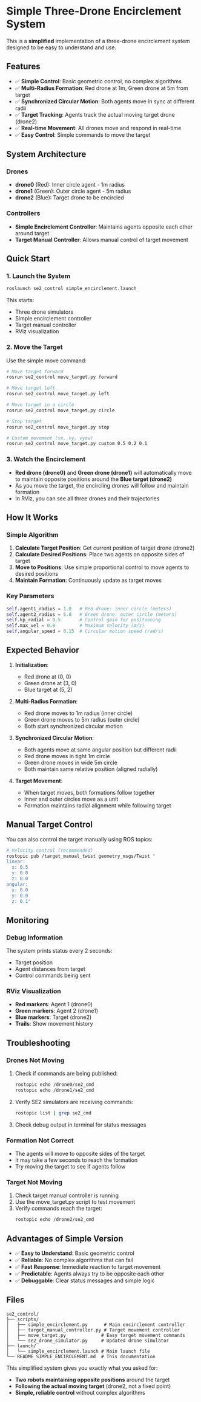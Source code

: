 # Simple Three-Drone Encirclement System

This is a **simplified** implementation of a three-drone encirclement system designed to be easy to understand and use.

## Features

- ✅ **Simple Control**: Basic geometric control, no complex algorithms
- ✅ **Multi-Radius Formation**: Red drone at 1m, Green drone at 5m from target
- ✅ **Synchronized Circular Motion**: Both agents move in sync at different radii
- ✅ **Target Tracking**: Agents track the actual moving target drone (drone2)
- ✅ **Real-time Movement**: All drones move and respond in real-time
- ✅ **Easy Control**: Simple commands to move the target

## System Architecture

### Drones
- **drone0** (Red): Inner circle agent - 1m radius
- **drone1** (Green): Outer circle agent - 5m radius  
- **drone2** (Blue): Target drone to be encircled

### Controllers
- **Simple Encirclement Controller**: Maintains agents opposite each other around target
- **Target Manual Controller**: Allows manual control of target movement

## Quick Start

### 1. Launch the System
```bash
roslaunch se2_control simple_encirclement.launch
```

This starts:
- Three drone simulators
- Simple encirclement controller
- Target manual controller
- RViz visualization

### 2. Move the Target

Use the simple move command:

```bash
# Move target forward
rosrun se2_control move_target.py forward

# Move target left  
rosrun se2_control move_target.py left

# Move target in a circle
rosrun se2_control move_target.py circle

# Stop target
rosrun se2_control move_target.py stop

# Custom movement (vx, vy, vyaw)
rosrun se2_control move_target.py custom 0.5 0.2 0.1
```

### 3. Watch the Encirclement

- **Red drone (drone0)** and **Green drone (drone1)** will automatically move to maintain opposite positions around the **Blue target (drone2)**
- As you move the target, the encircling drones will follow and maintain formation
- In RViz, you can see all three drones and their trajectories

## How It Works

### Simple Algorithm

1. **Calculate Target Position**: Get current position of target drone (drone2)
2. **Calculate Desired Positions**: Place two agents on opposite sides of target
3. **Move to Positions**: Use simple proportional control to move agents to desired positions
4. **Maintain Formation**: Continuously update as target moves

### Key Parameters

```python
self.agent1_radius = 1.0   # Red drone: inner circle (meters)
self.agent2_radius = 5.0   # Green drone: outer circle (meters)
self.kp_radial = 0.5       # Control gain for positioning  
self.max_vel = 0.8         # Maximum velocity (m/s)
self.angular_speed = 0.15  # Circular motion speed (rad/s)
```

## Expected Behavior

1. **Initialization**: 
   - Red drone at (0, 0)
   - Green drone at (3, 0)
   - Blue target at (5, 2)

2. **Multi-Radius Formation**:
   - Red drone moves to 1m radius (inner circle)
   - Green drone moves to 5m radius (outer circle)
   - Both start synchronized circular motion

3. **Synchronized Circular Motion**:
   - Both agents move at same angular position but different radii
   - Red drone moves in tight 1m circle
   - Green drone moves in wide 5m circle
   - Both maintain same relative position (aligned radially)

4. **Target Movement**:
   - When target moves, both formations follow together
   - Inner and outer circles move as a unit
   - Formation maintains radial alignment while following target

## Manual Target Control

You can also control the target manually using ROS topics:

```bash
# Velocity control (recommended)
rostopic pub /target_manual_twist geometry_msgs/Twist "
linear:
  x: 0.5
  y: 0.0
  z: 0.0
angular:
  x: 0.0  
  y: 0.0
  z: 0.1"
```

## Monitoring

### Debug Information
The system prints status every 2 seconds:
- Target position
- Agent distances from target  
- Control commands being sent

### RViz Visualization
- **Red markers**: Agent 1 (drone0)
- **Green markers**: Agent 2 (drone1)
- **Blue markers**: Target (drone2)
- **Trails**: Show movement history

## Troubleshooting

### Drones Not Moving
1. Check if commands are being published:
   ```bash
   rostopic echo /drone0/se2_cmd
   rostopic echo /drone1/se2_cmd
   ```

2. Verify SE2 simulators are receiving commands:
   ```bash
   rostopic list | grep se2_cmd
   ```

3. Check debug output in terminal for status messages

### Formation Not Correct
- The agents will move to opposite sides of the target
- It may take a few seconds to reach the formation
- Try moving the target to see if agents follow

### Target Not Moving
1. Check target manual controller is running
2. Use the move_target.py script to test movement
3. Verify commands reach the target:
   ```bash
   rostopic echo /drone2/se2_cmd
   ```

## Advantages of Simple Version

- ✅ **Easy to Understand**: Basic geometric control
- ✅ **Reliable**: No complex algorithms that can fail
- ✅ **Fast Response**: Immediate reaction to target movement
- ✅ **Predictable**: Agents always try to be opposite each other
- ✅ **Debuggable**: Clear status messages and simple logic

## Files

```
se2_control/
├── scripts/
│   ├── simple_encirclement.py      # Main encirclement controller
│   ├── target_manual_controller.py # Target movement controller  
│   ├── move_target.py             # Easy target movement commands
│   └── se2_drone_simulator.py     # Updated drone simulator
├── launch/
│   └── simple_encirclement.launch # Main launch file
└── README_SIMPLE_ENCIRCLEMENT.md  # This documentation
```

This simplified system gives you exactly what you asked for:
- **Two robots maintaining opposite positions** around the target
- **Following the actual moving target** (drone2, not a fixed point)  
- **Simple, reliable control** without complex algorithms
